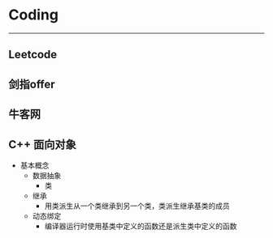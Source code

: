 # Coding
--------
## Leetcode

## 剑指offer

## 牛客网

## C++ 面向对象
- 基本概念
	- 数据抽象
		- 类
	- 继承
		- 用类派生从一个类继承到另一个类，类派生继承基类的成员
	- 动态绑定
		- 编译器运行时使用基类中定义的函数还是派生类中定义的函数

